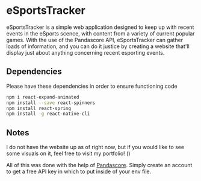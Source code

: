 # eSportsTracker

eSportsTracker is a simple web application designed to keep up with recent events in the eSports scence, with content from a variety of current popular games. With the use of the Pandascore API, eSportsTracker can gather loads of information, and you can do it justice by creating a website that'll display just about anything concerning recent esporting events.

## Dependencies

Please have these dependencies in order to ensure functioning code
```bash
npm i react-expand-animated
npm install --save react-spinners
npm install react-spring
npm install -g react-native-cli
```
## Notes
I do not have the website up as of right now, but if you would like to see some visuals on it, feel free to visit my portfolio! (<Not yet finished>)

All of this was done with the help of [Pandascore](https://pandascore.co/). Simply create an account to get a free API key in which to put inside of your env file.
